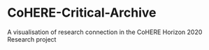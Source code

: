 # CoHERE-Critical-Archive
A visualisation of research connection in the CoHERE Horizon 2020 Research project
